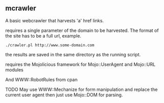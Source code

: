 ## mcrawler

A basic webcrawler that harvests 'a' href links.

requires a single parameter of the domain to be harvested.
The format of the site has to be a full url, example.

```
./crawler.pl http://www.some-domain.com
```

the results are saved in the same directory as the running script.

requires the Mojolicious framework for 
Mojo::UserAgent and Mojo::URL modules

And WWW::RobotRules from cpan 

TODO
May use WWW::Mechanize for form manipulation and replace 
the current user agent then just use Mojo::DOM for parsing.


